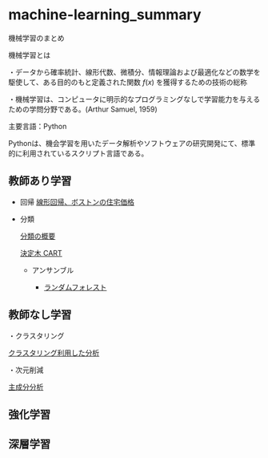 # machine-learning_summary
機械学習のまとめ

機械学習とは

・データから確率統計、線形代数、微積分、情報理論および最適化などの数学を駆使して、ある目的のもと定義された関数 $f(x)$ を獲得するための技術の総称

・機械学習は、コンピュータに明示的なプログラミングなしで学習能力を与えるための学問分野である。(Arthur Samuel, 1959)

主要言語：Python

Pythonは、機会学習を用いたデータ解析やソフトウェアの研究開発にて、標準的に利用されているスクリプト言語である。

## 教師あり学習
* 回帰
  [線形回帰、ボストンの住宅価格](/boston_reg.ipynb)
 
* 分類
  
  [分類の概要](/classification.ipynb)
  
  [決定木 CART](/decisiontree_gini/decisiontree_gini.md)
  
  * アンサンブル
   
    * [ランダムフォレスト](/randomforest/randomforest_1.ipynb)
## 教師なし学習
 ・クラスタリング
  
  [クラスタリング利用した分析](/clustering_1.ipynb)
 
 ・次元削減
  
  [主成分分析](/pca/pca.md)
## 強化学習
 
## 深層学習
